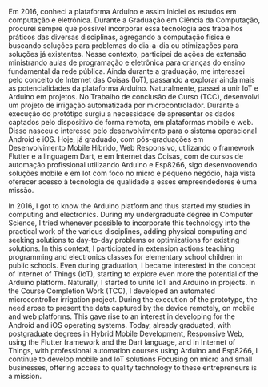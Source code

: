 Em 2016, conheci a plataforma Arduino e assim iniciei os estudos em computação e eletrônica. Durante a Graduação em Ciência da Computação, procurei sempre que possível incorporar essa tecnologia aos trabalhos práticos das diversas disciplinas, agregando a computação física e buscando soluções para problemas do dia-a-dia ou otimizações para soluções já existentes. Nesse contexto, participei de ações de extensão ministrando aulas de programação e eletrônica para crianças do ensino fundamental da rede pública. Ainda durante a graduação, me interessei pelo conceito de Internet das Coisas (IoT), passando a explorar ainda mais as potencialidades da plataforma Arduino. Naturalmente, passei a unir IoT e Arduino em projetos. No Trabalho de conclusão de Curso (TCC), desenvolvi um projeto de irrigação automatizada por microcontrolador. Durante a execução do protótipo surgiu a necessidade de apresentar os dados captados pelo dispositivo de forma remota, em plataformas mobile e web. Disso nasceu o interesse pelo desenvolvimento para o sistema operacional Android e iOS. Hoje, já graduado, com pós-graduações em Desenvolvimento Mobile Híbrido, Web Responsivo, utilizando o framework Flutter e a linguagem Dart, e em Internet das Coisas, com de cursos de automação profissional utilizando Arduino e  Esp8266, sigo desenvoovendo soluções mobile e em Iot com foco no micro e pequeno negócio, haja vista oferecer acesso à tecnologia de qualidade a esses empreendedores é uma missão.

In 2016, I got to know the Arduino platform and thus started my studies in computing and electronics. During my undergraduate degree in Computer Science, I tried whenever possible to incorporate this technology into the practical work of the various disciplines, adding physical computing and seeking solutions to day-to-day problems or optimizations for existing solutions. In this context, I participated in extension actions teaching programming and electronics classes for elementary school children in public schools. Even during graduation, I became interested in the concept of Internet of Things (IoT), starting to explore even more the potential of the Arduino platform. Naturally, I started to unite IoT and Arduino in projects. In the Course Completion Work (TCC), I developed an automated microcontroller irrigation project. During the execution of the prototype, the need arose to present the data captured by the device remotely, on mobile and web platforms. This gave rise to an interest in developing for the Android and iOS operating systems. Today, already graduated, with postgraduate degrees in Hybrid Mobile Development, Responsive Web, using the Flutter framework and the Dart language, and in Internet of Things, with professional automation courses using Arduino and Esp8266, I continue to develop mobile and IoT solutions Focusing on micro and small businesses, offering access to quality technology to these entrepreneurs is a mission.


<!---
denissonsillva/denissonsillva is a ✨ special ✨ repository because its `README.md` (this file) appears on your GitHub profile.
You can click the Preview link to take a look at your changes.
--->
